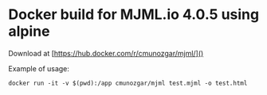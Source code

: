 Docker build for MJML.io 4.0.5 using alpine
===========================================

Download at [https://hub.docker.com/r/cmunozgar/mjml/]()

Example of usage:

    docker run -it -v $(pwd):/app cmunozgar/mjml test.mjml -o test.html
